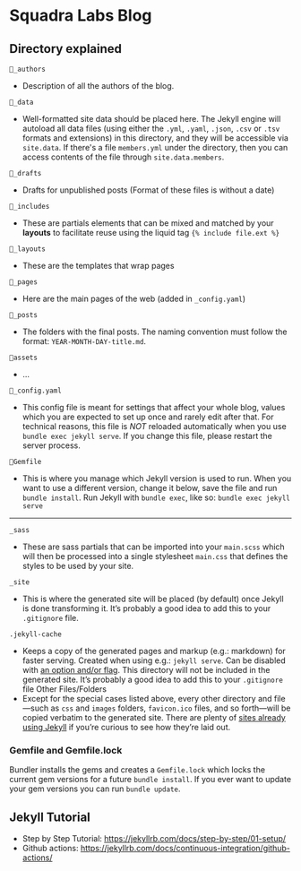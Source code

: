 

# Squadra Labs Blog



## Directory explained

``📂_authors``
- Description of all the authors of the blog.

``📂_data``
- Well-formatted site data should be placed here. The Jekyll engine will autoload all data files (using either the ``.yml``, ``.yaml``, ``.json``, ``.csv`` or ``.tsv`` formats and extensions) in this directory, and they will be accessible via `site.data`. If there's a file ``members.yml`` under the directory, then you can access contents of the file through ``site.data.members``.

``📂_drafts``
- Drafts for unpublished posts (Format of these files is without a date)

``📂_includes``
- These are partials elements that can be mixed and matched by your **layouts** to facilitate reuse using the liquid tag ``{% include file.ext %}``
  
``📂_layouts``
- These are the templates that wrap pages

``📂_pages``
- Here are the main pages of the web (added in ``_config.yaml``)

``📂_posts``
- The folders with the final posts. The naming convention must follow the format: ``YEAR-MONTH-DAY-title.md``.

``📂assets``
- ...

``📜_config.yaml``
- This config file is meant for settings that affect your whole blog, values which you are expected to set up once and rarely edit after that. For technical reasons, this file is *NOT* reloaded automatically when you use `bundle exec jekyll serve`. If you change this file, please restart the server process.

``📜Gemfile``
- This is where you manage which Jekyll version is used to run. When you want to use a different version, change it below, save the file and run `bundle install`. Run Jekyll with `bundle exec`, like so: ``bundle exec jekyll serve``

--- 

``_sass ``
- These are sass partials that can be imported into your ``main.scss`` which will then be processed into a single stylesheet ``main.css`` that defines the styles to be used by your site. 

``_site``
- This is where the generated site will be placed (by default) once
          Jekyll is done transforming it. It’s probably a good idea to add this
          to your ``.gitignore`` file.

``.jekyll-cache``
- Keeps a copy of the generated pages and markup (e.g.: markdown) for
          faster serving. Created when using e.g.: ``jekyll serve``.
          Can be disabled with
          <a href="/docs/configuration/options/">an option and/or flag</a>.
          This directory will not be included in the generated site. It’s
          probably a good idea to add this to your ``.gitignore``
          file
Other Files/Folders
- Except for the special cases listed above, every other directory and 
          file—such as ``css`` and ``images`` folders,
          ``favicon.ico`` files, and so forth—will be copied verbatim
          to the generated site. There are plenty of <a href="/showcase/">sites
          already using Jekyll</a> if you’re curious to see how they’re laid
          out.

### Gemfile and Gemfile.lock
Bundler installs the gems and creates a ``Gemfile.lock`` which locks the current gem versions for a future ``bundle install``. If you ever want to update your gem versions you can run ``bundle update``.


## Jekyll Tutorial
- Step by Step Tutorial: https://jekyllrb.com/docs/step-by-step/01-setup/
- Github actions: https://jekyllrb.com/docs/continuous-integration/github-actions/
  
